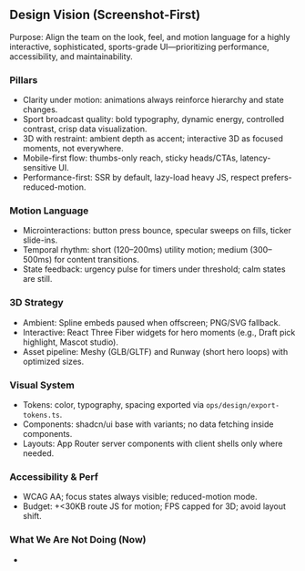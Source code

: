 ## Design Vision (Screenshot-First)

Purpose: Align the team on the look, feel, and motion language for a highly interactive, sophisticated, sports-grade UI—prioritizing performance, accessibility, and maintainability.

### Pillars
- Clarity under motion: animations always reinforce hierarchy and state changes.
- Sport broadcast quality: bold typography, dynamic energy, controlled contrast, crisp data visualization.
- 3D with restraint: ambient depth as accent; interactive 3D as focused moments, not everywhere.
- Mobile-first flow: thumbs-only reach, sticky heads/CTAs, latency-sensitive UI.
- Performance-first: SSR by default, lazy-load heavy JS, respect prefers-reduced-motion.

### Motion Language
- Microinteractions: button press bounce, specular sweeps on fills, ticker slide-ins.
- Temporal rhythm: short (120–200ms) utility motion; medium (300–500ms) for content transitions.
- State feedback: urgency pulse for timers under threshold; calm states are still.

### 3D Strategy
- Ambient: Spline embeds paused when offscreen; PNG/SVG fallback.
- Interactive: React Three Fiber widgets for hero moments (e.g., Draft pick highlight, Mascot studio).
- Asset pipeline: Meshy (GLB/GLTF) and Runway (short hero loops) with optimized sizes.

### Visual System
- Tokens: color, typography, spacing exported via `ops/design/export-tokens.ts`.
- Components: shadcn/ui base with variants; no data fetching inside components.
- Layouts: App Router server components with client shells only where needed.

### Accessibility & Perf
- WCAG AA; focus states always visible; reduced-motion mode.
- Budget: +<30KB route JS for motion; FPS capped for 3D; avoid layout shift.

### What We Are Not Doing (Now)

- 
